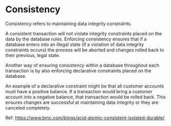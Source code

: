 # Consistency

Consistency refers to maintaining data integrity constraints.

A consistent transaction will not violate integrity constraints placed on the data by the database rules. Enforcing consistency ensures that if a database enters into an illegal state (if a violation of data integrity constraints occurs) the process will be aborted and changes rolled back to their previous, legal state.

Another way of ensuring consistency within a database throughout each transaction is by also enforcing declarative constraints placed on the database.

An example of a declarative constraint might be that all customer accounts must have a positive balance. If a transaction would bring a customer account into a negative balance, that transaction would be rolled back. This ensures changes are successful at maintaining data integrity or they are canceled completely.

Ref: https://www.bmc.com/blogs/acid-atomic-consistent-isolated-durable/
